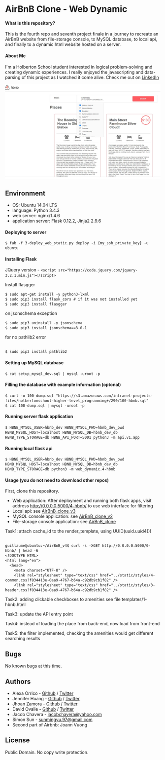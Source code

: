# AirBnB Clone - Web Dynamic

#### What is this repository?
This is the fourth repo and seventh project finale in a journey to recreate an AirBnB website from file-storage console, to MySQL database, to local api,
and finally to a dynamic html website hosted on a server.

#### About Me
I'm a Holberton School student interested in logical problem-solving and creating dynamic experiences. I really enjoyed the javascripting and data-parsing of this
project as I watched it come alive. Check me out on [LinkedIn](https://www.linkedin.com/in/jacobfchavera/)

![alt text](https://github.com/JakeFC/AirBnB_clone_v4/blob/master/readme_used.jpg?raw=true)

## Environment
* OS: Ubuntu 14.04 LTS
* language: Python 3.4.3
* web server: nginx/1.4.6
* application server: Flask 0.12.2, Jinja2 2.9.6

#### Deploying to server

```
$ fab -f 3-deploy_web_static.py deploy -i {my_ssh_private_key} -u ubuntu
```

#### Installing Flask

JQuery version - `<script src="https://code.jquery.com/jquery-3.2.1.min.js"></script>`

Install flasgger

```
$ sudo apt-get install -y python3-lxml
$ sudo pip3 install flask_cors # if it was not installed yet
$ sudo pip3 install flasgger

```

on jsonschema exception

```
$ sudo pip3 uninstall -y jsonschema 
$ sudo pip3 install jsonschema==3.0.1

```

for no pathlib2 error

```

$ sudo pip3 install pathlib2

```

#### Setting up MySQL database

```
$ cat setup_mysql_dev.sql | mysql -uroot -p
```

#### Filling the database with example information (optonal)

```
$ curl -o 100-dump.sql "https://s3.amazonaws.com/intranet-projects-files/holbertonschool-higher-level_programming+/290/100-hbnb.sql"
$ cat 100-dump.sql | mysql -uroot -p
```

#### Running server flask application

```
$ HBNB_MYSQL_USER=hbnb_dev HBNB_MYSQL_PWD=hbnb_dev_pwd HBNB_MYSQL_HOST=localhost HBNB_MYSQL_DB=hbnb_dev_db HBNB_TYPE_STORAGE=db HBNB_API_PORT=5001 python3 -m api.v1.app
```

#### Running local flask api

```
$ HBNB_MYSQL_USER=hbnb_dev HBNB_MYSQL_PWD=hbnb_dev_pwd HBNB_MYSQL_HOST=localhost HBNB_MYSQL_DB=hbnb_dev_db HBNB_TYPE_STORAGE=db python3 -m web_dynamic.4-hbnb
```

#### Usage (you do not need to download other repos)
First, clone this repository.
* Web application: After deployment and running both flask apps, visit address http://0.0.0.0:5000/4-hbnb/ to use web interface for filtering
* Local api: see [AirBnB_clone_v3](https://github.com/JakeFC/AirBnB_clone_v3)
* MySQL console application: see [AirBnB_clone_v2](https://github.com/JakeFC/AirBnB_clone_v2)
* File-storage console application: see [AirBnB_clone](https://github.com/JakeFC/AirBnB_clone)


Task1: attach cache_id to the render_template, using UUID(uuid.uuid4())

```

guillaume@ubuntu:~/AirBnB_v4$ curl -s -XGET http://0.0.0.0:5000/0-hbnb/ | head -6
<!DOCTYPE HTML>
<html lang="en">
  <head>
    <meta charset="UTF-8" />
    <link rel="stylesheet" type="text/css" href="../static/styles/4-common.css?f834413e-0aa9-4767-b64a-c92db9cb1f82" />
    <link rel="stylesheet" type="text/css" href="../static/styles/3-header.css?f834413e-0aa9-4767-b64a-c92db9cb1f82" />

```

Task2: adding clickable checkboxes to amenities see file templates/1-hbnb.html

Task3: update the API entry point

Task4: instead of loading the place from back-end, now load from front-end

Task5: the filter implemented, checking the amenities would get different searching results

## Bugs
No known bugs at this time.

## Authors
* Alexa Orrico - [Github](https://github.com/alexaorrico) / [Twitter](https://twitter.com/alexa_orrico)
* Jennifer Huang - [Github](https://github.com/jhuang10123) / [Twitter](https://twitter.com/earthtojhuang)
* Jhoan Zamora - [Github](https://github.com/jzamora5) / [Twitter](https://twitter.com/JhoanZamora10)
* David Ovalle - [Github](https://github.com/Nukemenonai) / [Twitter](https://twitter.com/disartDave)
* Jacob Chavera - jacobchavera@yahoo.com
* Simon Sun - sunmingyu.97@gmail.com
* Second part of Airbnb: Joann Vuong
## License
Public Domain. No copy write protection.

